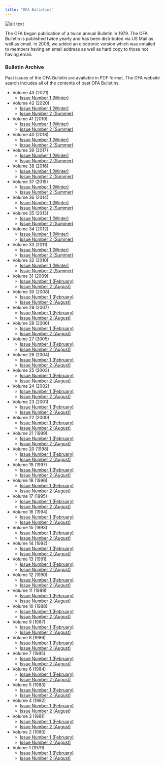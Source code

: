 ```yaml
---
title: "OFA Bulletins"
---
```


![alt text](/bulletins/OFA-Bulletin-Header.png "OFA Bulletin Header")

The OFA began publication of a twice annual Bulletin in 1979. The OFA Bulletin
is published twice yearly and has been distributed via US Mail as well as email.
In 2008, we added an electronic version which was emailed to members having an
email address as well as hard copy to those not having email.

### Bulletin Archive

Past issues of the OFA Bulletin are available in PDF format. The OFA website
search includes all of the contents of past OFA Bulletins.

* Volume 43 (2021)
    * [Issue Number 1 (Winter)](/bulletins/OFA_Bulletin_Volume_43_Number_1.pdf)
* Volume 42 (2020)
    * [Issue Number 1 (Winter)](/bulletins/OFA_Bulletin_Volume_42_Number_1.pdf)
    * [Issue Number 2 (Summer)](/bulletins/OFA_Bulletin_Volume_42_Number_2.pdf)
* Volume 41 (2019)
    * [Issue Number 1 (Winter)](/bulletins/OFA_Bulletin_Volume_41_Number_1.pdf)
    * [Issue Number 2 (Summer)](/bulletins/OFA_Bulletin_Volume_41_Number_2.pdf)
* Volume 40 (2018)
    * [Issue Number 1 (Winter)](/bulletins/OFA_Bulletin_Volume_40_Number_1.pdf)
    * [Issue Number 2 (Summer)](/bulletins/OFA_Bulletin_Volume_40_Number_2.pdf)
* Volume 39 (2017)
    * [Issue Number 1 (Winter)](/bulletins/OFA_Bulletin_Volume_39_Number_1.pdf)
    * [Issue Number 2 (Summer)](/bulletins/OFA_Bulletin_Volume_39_Number_2.pdf)
* Volume 38 (2016)
    * [Issue Number 1 (Winter)](/bulletins/OFA_Bulletin_Volume_38_Number_1.pdf)
    * [Issue Number 2 (Summer)](/bulletins/OFA_Bulletin_Volume_38_Number_2.pdf)
* Volume 37 (2015)
    * [Issue Number 1 (Winter)](/bulletins/OFA_Bulletin_Volume_37_Number_1.pdf)
    * [Issue Number 2 (Summer)](/bulletins/OFA_Bulletin_Volume_37_Number_2.pdf)
* Volume 36 (2014)
    * [Issue Number 1 (Winter)](/bulletins/OFA_Bulletin_Volume_36_Number_1.pdf)
    * [Issue Number 2 (Summer)](/bulletins/OFA_Bulletin_Volume_36_Number_2.pdf)
* Volume 35 (2013)
    * [Issue Number 1 (Winter)](/bulletins/OFA_Bulletin_Volume_35_Number_1.pdf)
    * [Issue Number 2 (Summer)](/bulletins/OFA_Bulletin_Volume_35_Number_2.pdf)
* Volume 34 (2012)
    * [Issue Number 1 (Winter)](/bulletins/OFA_Bulletin_Volume_34_Number_1.pdf)
    * [Issue Number 2 (Summer)](/bulletins/OFA_Bulletin_Volume_34_Number_2.pdf)
* Volume 33 (2011)
    * [Issue Number 1 (Winter)](/bulletins/OFA_Bulletin_Volume_33_Number_1.pdf)
    * [Issue Number 2 (Summer)](/bulletins/OFA_Bulletin_Volume_33_Number_2.pdf)
* Volume 32 (2010)
    * [Issue Number 1 (Winter)](/bulletins/OFA_Bulletin_Volume_32_Number_1.pdf)
    * [Issue Number 2 (Summer)](/bulletins/OFA_Bulletin_Volume_32_Number_2.pdf)
* Volume 31 (2009)
    * [Issue Number 1 (February)](/bulletins/OFA_Bulletin_Volume_31_Number_1.pdf)
    * [Issue Number 2 (August)](/bulletins/OFA_Bulletin_Volume_31_Number_2.pdf)
* Volume 30 (2008)
    * [Issue Number 1 (February)](/bulletins/OFA_Bulletin_Volume_30_Number_1.pdf)
    * [Issue Number 2 (August)](/bulletins/OFA_Bulletin_Volume_30_Number_2.pdf)
* Volume 29 (2007)
    * [Issue Number 1 (February)](/bulletins/OFA_Bulletin_Volume_29_Number_1.pdf)
    * [Issue Number 2 (August)](/bulletins/OFA_Bulletin_Volume_29_Number_2.pdf)
* Volume 28 (2006)
    * [Issue Number 1 (February)](/bulletins/OFA_Bulletin_Volume_28_Number_1.pdf)
    * [Issue Number 2 (August)](/bulletins/OFA_Bulletin_Volume_28_Number_2.pdf)
* Volume 27 (2005)
    * [Issue Number 1 (February)](/bulletins/OFA_Bulletin_Volume_27_Number_1.pdf)
    * [Issue Number 2 (August)](/bulletins/OFA_Bulletin_Volume_27_Number_2.pdf)
* Volume 26 (2004)
    * [Issue Number 1 (February)](/bulletins/OFA_Bulletin_Volume_26_Number_1.pdf)
    * [Issue Number 2 (August)](/bulletins/OFA_Bulletin_Volume_26_Number_2.pdf)
* Volume 25 (2003)
    * [Issue Number 1 (February)](/bulletins/OFA_Bulletin_Volume_25_Number_1.pdf)
    * [Issue Number 2 (August)](/bulletins/OFA_Bulletin_Volume_25_Number_2.pdf)
* Volume 24 (2002)
    * [Issue Number 1 (February)](/bulletins/OFA_Bulletin_Volume_24_Number_1.pdf)
    * [Issue Number 2 (August)](/bulletins/OFA_Bulletin_Volume_24_Number_2.pdf)
* Volume 23 (2001)
    * [Issue Number 1 (February)](/bulletins/OFA_Bulletin_Volume_23_Number_1.pdf)
    * [Issue Number 2 (August)](/bulletins/OFA_Bulletin_Volume_23_Number_2.pdf)
* Volume 22 (2000)
    * [Issue Number 1 (February)](/bulletins/OFA_Bulletin_Volume_22_Number_1.pdf)
    * [Issue Number 2 (August)](/bulletins/OFA_Bulletin_Volume_22_Number_2.pdf)
* Volume 21 (1999)
    * [Issue Number 1 (February)](/bulletins/OFA_Bulletin_Volume_21_Number_1.pdf)
    * [Issue Number 2 (August)](/bulletins/OFA_Bulletin_Volume_21_Number_2.pdf)
* Volume 20 (1998)
    * [Issue Number 1 (February)](/bulletins/OFA_Bulletin_Volume_20_Number_1.pdf)
    * [Issue Number 2 (August)](/bulletins/OFA_Bulletin_Volume_20_Number_2.pdf)
* Volume 19 (1997)
    * [Issue Number 1 (February)](/bulletins/OFA_Bulletin_Volume_19_Number_1.pdf)
    * [Issue Number 2 (August)](/bulletins/OFA_Bulletin_Volume_19_Number_2.pdf)
* Volume 18 (1996)
    * [Issue Number 1 (February)](/bulletins/OFA_Bulletin_Volume_18_Number_1.pdf)
    * [Issue Number 2 (August)](/bulletins/OFA_Bulletin_Volume_18_Number_2.pdf)
* Volume 17 (1995)
    * [Issue Number 1 (February)](/bulletins/OFA_Bulletin_Volume_17_Number_1.pdf)
    * [Issue Number 2 (August)](/bulletins/OFA_Bulletin_Volume_17_Number_2.pdf)
* Volume 16 (1994)
    * [Issue Number 1 (February)](/bulletins/OFA_Bulletin_Volume_16_Number_1.pdf)
    * [Issue Number 2 (August)](/bulletins/OFA_Bulletin_Volume_16_Number_2.pdf)
* Volume 15 (1993)
    * [Issue Number 1 (February)](/bulletins/OFA_Bulletin_Volume_15_Number_1.pdf)
    * [Issue Number 2 (August)](/bulletins/OFA_Bulletin_Volume_15_Number_2.pdf)
* Volume 14 (1992)
    * [Issue Number 1 (February)](/bulletins/OFA_Bulletin_Volume_14_Number_1.pdf)
    * [Issue Number 2 (August)](/bulletins/OFA_Bulletin_Volume_14_Number_2.pdf)
* Volume 13 (1991)
    * [Issue Number 1 (February)](/bulletins/OFA_Bulletin_Volume_13_Number_1.pdf)
    * [Issue Number 2 (August)](/bulletins/OFA_Bulletin_Volume_13_Number_2.pdf)
* Volume 12 (1990)
    * [Issue Number 1 (February)](/bulletins/OFA_Bulletin_Volume_12_Number_1.pdf)
    * [Issue Number 2 (August)](/bulletins/OFA_Bulletin_Volume_12_Number_2.pdf)
* Volume 11 (1989)
    * [Issue Number 1 (February)](/bulletins/OFA_Bulletin_Volume_11_Number_1.pdf)
    * [Issue Number 2 (August)](/bulletins/OFA_Bulletin_Volume_11_Number_2.pdf)
* Volume 10 (1988)
    * [Issue Number 1 (February)](/bulletins/OFA_Bulletin_Volume_10_Number_1.pdf)
    * [Issue Number 2 (August)](/bulletins/OFA_Bulletin_Volume_10_Number_2.pdf)
* Volume 9 (1987)
    * [Issue Number 1 (February)](/bulletins/OFA_Bulletin_Volume_9_Number_1.pdf)
    * [Issue Number 2 (August)](/bulletins/OFA_Bulletin_Volume_9_Number_2.pdf)
* Volume 8 (1986)
    * [Issue Number 1 (February)](/bulletins/OFA_Bulletin_Volume_8_Number_1.pdf)
    * [Issue Number 2 (August)](/bulletins/OFA_Bulletin_Volume_8_Number_2.pdf)
* Volume 7 (1985)
    * [Issue Number 1 (February)](/bulletins/OFA_Bulletin_Volume_7_Number_1.pdf)
    * [Issue Number 2 (August)](/bulletins/OFA_Bulletin_Volume_7_Number_2.pdf)
* Volume 6 (1984)
    * [Issue Number 1 (February)](/bulletins/OFA_Bulletin_Volume_6_Number_1.pdf)
    * [Issue Number 2 (August)](/bulletins/OFA_Bulletin_Volume_6_Number_2.pdf)
* Volume 5 (1983)
    * [Issue Number 1 (February)](/bulletins/OFA_Bulletin_Volume_5_Number_1.pdf)
    * [Issue Number 2 (August)](/bulletins/OFA_Bulletin_Volume_5_Number_2.pdf)
* Volume 4 (1982)
    * [Issue Number 1 (February)](/bulletins/OFA_Bulletin_Volume_4_Number_1.pdf)
    * [Issue Number 2 (August)](/bulletins/OFA_Bulletin_Volume_4_Number_2.pdf)
* Volume 3 (1981)
    * [Issue Number 1 (February)](/bulletins/OFA_Bulletin_Volume_3_Number_1.pdf)
    * [Issue Number 2 (August)](/bulletins/OFA_Bulletin_Volume_3_Number_2.pdf)
* Volume 2 (1980)
    * [Issue Number 1 (February)](/bulletins/OFA_Bulletin_Volume_2_Number_1.pdf)
    * [Issue Number 2 (August)](/bulletins/OFA_Bulletin_Volume_2_Number_2.pdf)
* Volume 1 (1979)
    * [Issue Number 1 (February)](/bulletins/OFA_Bulletin_Volume_1_Number_1.pdf)
    * [Issue Number 2 (August)](/bulletins/OFA_Bulletin_Volume_1_Number_2.pdf)
